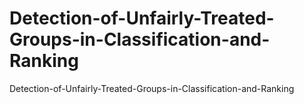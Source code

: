 # Detection-of-Unfairly-Treated-Groups-in-Classification-and-Ranking
Detection-of-Unfairly-Treated-Groups-in-Classification-and-Ranking
